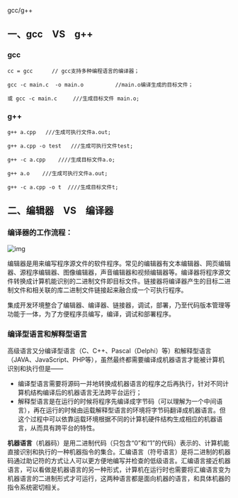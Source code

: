 gcc/g++

## 一、gcc　VS　g++

### gcc

```
cc = gcc      // gcc支持多种编程语言的编译器；

gcc -c main.c  -o main.o          //main.o编译生成的目标文件；

或 gcc -c main.c     ///生成目标文件 main.o;

```

### g++

```
g++ a.cpp   ///生成可执行文件a.out;

g++ a.cpp -o test   ///生成可执行文件test;

g++ -c a.cpp    ////生成目标文件a.o;

g++ a.o    ///生成可执行文件a.out;

g++ -c a.cpp -o t  ////生成目标文件t;

```



## 二、编辑器　VS　编译器

### 编译器的工作流程：

![img](http://upload-images.jianshu.io/upload_images/2558748-06eebaf3fd949628.jpg?imageMogr2/auto-orient/strip%7CimageView2/2/w/1240)

编辑器是用来编写程序源文件的软件程序。常见的编辑器有文本编辑器、网页编辑器、源程序编辑器、图像编辑器，声音编辑器和视频编辑器等。编译器将程序源文件转换成计算机能识别的二进制文件即目标文件。链接器将编译器产生的目标二进制文件和相关联的库二进制文件链接起来融合成一个可执行程序。

集成开发环境整合了编辑器、编译器、链接器，调试，部署，乃至代码版本管理等功能于一体，为了方便程序员编写，编译，调试和部署程序。

### 编译型语言和解释型语言

高级语言又分编译型语言（C、C++、Pascal（Delphi）等）和解释型语言（JAVA、JavaScript、PHP等），虽然最终都需要编译成机器语言才能被计算机识别和执行但是——

- 编译型语言需要将源码一并地转换成机器语言的程序之后再执行，针对不同计算机结构编译后的机器语言无法跨平台运行；
- 解释型语言是在运行的时候将程序先编译成字节码（可以理解为一个中间语言），再在运行的时候由运载解释型语言的环境将字节码翻译成机器语言。但这个过程中可以依靠运载环境根据不同的计算机硬件结构生成相应的机器语言，从而具有跨平台的特性。

 **机器语言**（机器码）是用二进制代码（只包含“0”和“1”的代码）表示的、计算机能直接识别和执行的一种机器指令的集合。汇编语言（符号语言）是将二进制的机器码通过助记符的方式让人可以更方便地编写并检查的低级语言。汇编语言接近机器语言，可以看做是机器语言的另一种形式，计算机在运行时也需要将汇编语言变为机器语言的二进制形式才可运行，这两种语言都是面向机器的语言，和具体机器的指令系统密切相关。

 

 

 

 
